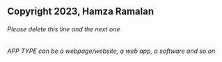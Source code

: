 ## Copyright 2023, Hamza Ramalan

###### Please delete this line and the next one

###### APP TYPE can be a webpage/website, a web app, a software and so on

